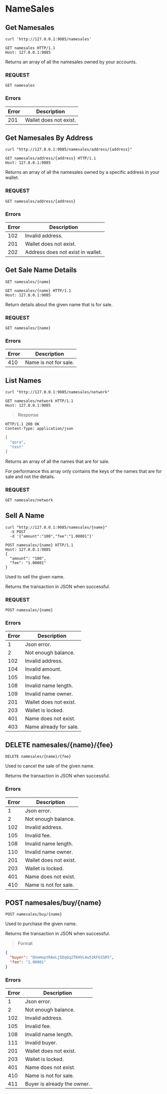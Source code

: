 # NameSales

## Get Namesales

```shell
curl 'http://127.0.0.1:9085/namesales'
```

```http
GET namesales HTTP/1.1
Host: 127.0.0.1:9085
```
Returns an array of all the namesales owned by your accounts.

### REQUEST

`GET namesales`

### Errors

| Error | Description |
| --- | --- |
| 201 | Wallet does not exist. |

## Get Namesales By Address

```shell
curl "http://127.0.0.1:9085/namesales/address/{address}"
```

```http
GET namesales/address/{address} HTTP/1.1
Host: 127.0.0.1:9085
```
Returns an array of all the namesales owned by a specific address in your wallet.

### REQUEST

`GET namesales/address/{address}`

### Errors

| Error | Description |
| --- | --- |
| 102 | Invalid address. |
| 201 | Wallet does not exist. |
| 202 | Address does not exist in wallet. |

## Get Sale Name Details

```shell
GET namesales/{name}
```

```http
GET namesales/{name} HTTP/1.1
Host: 127.0.0.1:9085
```

Return details about the given name that is for sale.

### REQUEST

`GET namesales/{name}`

### Errors

| Error | Description |
| --- | --- |
| 410 | Name is not for sale. |

## List Names

```shell
curl "http://127.0.0.1:9085/namesales/network"
```

```http
GET namesales/network HTTP/1.1
Host: 127.0.0.1:9085
```
> Response

```http
HTTP/1.1 200 OK
Content-Type: application/json
```

```json
[
  "qora",
  "test"
]
```

Returns an array of all the names that are for sale.

For performance this array only contains the keys of the names that are for sale and not the details.

### REQUEST

`GET namesales/network`

## Sell A Name

```shell
curl "http://127.0.0.1:9085/namesales/{name}"
  -X POST
  -d '{"amount":"100","fee":"1.00001"}'
```

```http
POST namesales/{name} HTTP/1.1
Host: 127.0.0.1:9085
{
  "amount": "100",
  "fee": "1.00001"
}
```
Used to sell the given name.

Returns the transaction in JSON when successful.

### REQUEST

`POST namesales/{name}`

### Errors

| Error | Description |
| --- | --- |
| 1 | Json error. |
| 2 | Not enough balance. |
| 102 | Invalid address. |
| 104 | Invalid amount. |
| 105 | Invalid fee. |
| 108 | Invalid name length. |
| 109 | Invalid name owner. |
| 201 | Wallet does not exist. |
| 203 | Wallet is locked. |
| 401 | Name does not exist. |
| 403 | Name already for sale. |

## DELETE namesales/{name}/{fee}

```shell
DELETE namesales/{name}/{fee}
```

Used to cancel the sale of the given name.

Returns the transaction in JSON when successful.

### Errors

| Error | Description |
| --- | --- |
| 1 | Json error. |
| 2 | Not enough balance. |
| 102 | Invalid address. |
| 105 | Invalid fee. |
| 108 | Invalid name length. |
| 110 | Invalid name owner. |
| 201 | Wallet does not exist. |
| 203 | Wallet is locked. |
| 401 | Name does not exist. |
| 410 | Name is not for sale. |

## POST namesales/buy/{name}

```shell
POST namesales/buy/{name}
```

Used to purchase the given name.

Returns the transaction in JSON when successful.

> Format

```json
{
  "buyer": "QVeHoptRAeLj5DqGq2TKHVL4w51KFGS5R5",
  "fee": "1.00001"
}
```
### Errors

| Error | Description |
| --- | --- |
| 1 | Json error. |
| 2 | Not enough balance. |
| 102 | Invalid address. |
| 105 | Invalid fee. |
| 108 | Invalid name length. |
| 111 | Invalid buyer. |
| 201 | Wallet does not exist. |
| 203 | Wallet is locked. |
| 401 | Name does not exist. |
| 410 | Name is not for sale. |
| 411 | Buyer is already the owner. |
